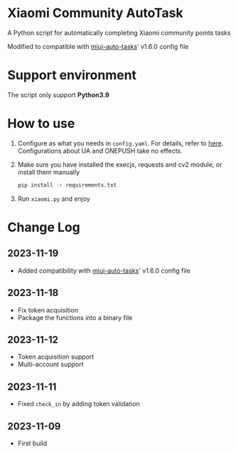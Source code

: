 # Xiaomi Community AutoTask

A Python script for automatically completing Xiaomi community points tasks

Modified to compatible with [miui-auto-tasks](https://github.com/0-8-4/miui-auto-tasks)' v1.6.0 config file

# Support environment

The script only support **Python3.9**

# How to use

1. Configure as what you needs in `config.yaml`. 
   For details, refer to [here](https://github.com/0-8-4/miui-auto-tasks/wiki#配置文件). Configurations about UA and ONEPUSH take no effects.

2. Make sure you have installed the execjs, requests and cv2 module, or install them manually

   ```bash
   pip install -r requirements.txt
   ```

3. Run `xiaomi.py` and enjoy

# Change Log

## 2023-11-19

- Added compatibility with [miui-auto-tasks](https://github.com/0-8-4/miui-auto-tasks)' v1.6.0 config file

## 2023-11-18

- Fix token acquisition
- Package the functions into a binary file

## 2023-11-12

- Token acquisition support
- Multi-account support

## 2023-11-11

- Fixed `check_in` by adding token validation

## 2023-11-09

- First build
